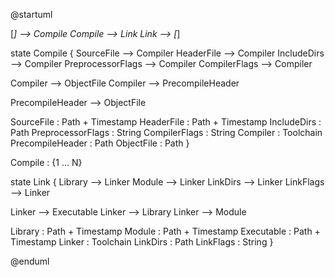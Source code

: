 @startuml

[*] --> Compile
Compile --> Link
Link --> [*]

state Compile {
SourceFile --> Compiler
HeaderFile --> Compiler
IncludeDirs --> Compiler
PreprocessorFlags --> Compiler
CompilerFlags --> Compiler

Compiler --> ObjectFile
Compiler --> PrecompileHeader

PrecompileHeader --> ObjectFile

SourceFile : Path + Timestamp
HeaderFile : Path + Timestamp
IncludeDirs : Path
PreprocessorFlags : String
CompilerFlags : String
Compiler : Toolchain
PrecompileHeader : Path
ObjectFile : Path
}

Compile : {1 ... N}

state Link {
Library --> Linker
Module --> Linker
LinkDirs --> Linker
LinkFlags --> Linker

Linker --> Executable
Linker --> Library
Linker --> Module

Library : Path + Timestamp
Module : Path + Timestamp
Executable : Path + Timestamp
Linker : Toolchain
LinkDirs : Path
LinkFlags : String
}

@enduml
